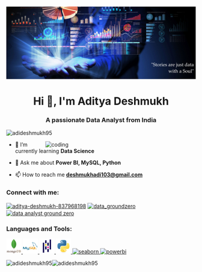 ![logo](https://github.com/AdiDeshmukh95/AdiDeshmukh95/blob/main/Banner%20DA.jpg)
<h1 align="center">Hi 👋, I'm Aditya Deshmukh</h1>
<h3 align="center">A passionate Data Analyst from India</h3>

<p align="left"> <img src="https://komarev.com/ghpvc/?username=adideshmukh95&label=Profile%20views&color=0e75b6&style=flat" alt="adideshmukh95" /> </p>
<img align="right" alt="coding" width="400" src="https://imgs.search.brave.com/SRgUMdMPR4pifUR5DbRB_aHnIJ3aKQR1W6fXaQAupPk/rs:fit:800:600:1/g:ce/aHR0cHM6Ly9tZWRp/YS5naXBoeS5jb20v/bWVkaWEvM29LSVBF/cURHVVVMcEVVMGFR/L2dpcGh5LmdpZg.gif">

- 🌱 I’m currently learning **Data Science**

- 💬 Ask me about **Power BI, MySQL, Python**

- 📫 How to reach me **deshmukhadi103@gmail.com**

<h3 align="left">Connect with me:</h3>
<p align="left">
<a href="https://linkedin.com/in/aditya-deshmukh-837968198" target="blank"><img align="center" src="https://raw.githubusercontent.com/rahuldkjain/github-profile-readme-generator/master/src/images/icons/Social/linked-in-alt.svg" alt="aditya-deshmukh-837968198" height="30" width="40" /></a>
<a href="https://instagram.com/data_analyst_groundzero" target="blank"><img align="center" src="https://raw.githubusercontent.com/rahuldkjain/github-profile-readme-generator/master/src/images/icons/Social/instagram.svg" alt="data_groundzero" height="30" width="40" /></a>
<a href="https://www.youtube.com/c/data analyst ground zero" target="blank"><img align="center" src="https://raw.githubusercontent.com/rahuldkjain/github-profile-readme-generator/master/src/images/icons/Social/youtube.svg" alt="data analyst ground zero" height="30" width="40" /></a>
</p>

<h3 align="left">Languages and Tools:</h3>
<p align="left"> <a href="https://www.mongodb.com/" target="_blank" rel="noreferrer"> <img src="https://raw.githubusercontent.com/devicons/devicon/master/icons/mongodb/mongodb-original-wordmark.svg" alt="mongodb" width="40" height="40"/> </a> <a href="https://www.mysql.com/" target="_blank" rel="noreferrer"> <img src="https://raw.githubusercontent.com/devicons/devicon/master/icons/mysql/mysql-original-wordmark.svg" alt="mysql" width="40" height="40"/> </a> <a href="https://pandas.pydata.org/" target="_blank" rel="noreferrer"> <img src="https://raw.githubusercontent.com/devicons/devicon/2ae2a900d2f041da66e950e4d48052658d850630/icons/pandas/pandas-original.svg" alt="pandas" width="40" height="40"/> </a> <a href="https://www.python.org" target="_blank" rel="noreferrer"> <img src="https://raw.githubusercontent.com/devicons/devicon/master/icons/python/python-original.svg" alt="python" width="40" height="40"/> </a> <a href="https://seaborn.pydata.org/" target="_blank" rel="noreferrer"> <img src="https://seaborn.pydata.org/_images/logo-mark-lightbg.svg" alt="seaborn" width="40" height="40"/> </a> <a href="https://seaborn.pydata.org/" target="_blank" rel="noreferrer"> <img src="https://imgs.search.brave.com/i3fSbBeYsD1J8pjhONsGdFVNYLkoDL6cfSGs1hkkh3w/rs:fit:512:512:1/g:ce/aHR0cHM6Ly9pY29u/LWxpYnJhcnkuY29t/L2ltYWdlcy9wb3dl/ci1iaS1pY29uL3Bv/d2VyLWJpLWljb24t/MjkuanBn" alt="powerbi" width="40" height="40"/> </a> 
</p>

<p><img align="left" src="https://github-readme-stats.vercel.app/api/top-langs?username=adideshmukh95&show_icons=true&locale=en&layout=compact" alt="adideshmukh95" /></p>


<p>&nbsp;<img align="left" src="https://github-readme-stats.vercel.app/api?username=adideshmukh95&show_icons=true&locale=en" alt="adideshmukh95" />
</p>
